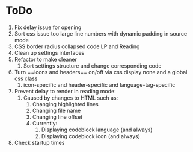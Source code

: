 # ToDo

1. Fix delay issue for opening 
2. Sort css issue too large line numbers with dynamic padding in source mode
3. CSS border radius collapsed code LP and Reading
4. Clean up settings interfaces
5. Refactor to make cleaner
   1. Sort settings structure and change corresponding code
6. Turn ==icons and headers== on/off via css display none and a global css class
   1. icon-specific and header-specific and language-tag-specific
7. Prevent delay to render in reading mode:
   1. Caused by changes to HTML such as:
      1. Changing highlighted lines
      2. Changing file name
      3. Changing line offset
      4. Currently:
         1. Displaying codeblock language (and always)
         2. Displaying codeblock icon (and always)
8. Check startup times
